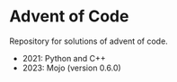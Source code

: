 # Advent of Code

Repository for solutions of advent of code.

-   2021: Python and C++
-   2023: Mojo (version 0.6.0)
